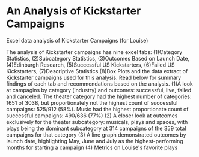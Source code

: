# An Analysis of Kickstarter Campaigns
Excel data analysis of Kickstarter Campaigns (for Louise)

The analysis of Kickstarter campaigns has nine excel tabs: (1)Category Statistics, (2)Subcategory Statistics, (3)Outcomes Based on Launch Date, (4)Edinburgh Research, (5)Successful US Kickstarters, (6)Failed US Kickstarters, (7)Descriptive Statistics (8)Box Plots and the data extract of Kickstarter campaigns used for this analysis. Read below for summary findings of each tab and recommendations based on the analysis. 
(1)A look at campagins by category (industry) and outcomes: successful, live, failed and canceled. The theater category had the highest number of categories: 1651 of 3038, but proportionately not the highest count of successful campaigns: 525/912 (58%). Music had the highest proportionate count of successful campaigns: 490/636 (77%)
(2) A closer look at outcomes exclusively for the theater subcategory: musicals, plays and spaces, with plays being the dominant subcategory at 314 campaigns of the 359 total campaigns for that category
(3) A line graph demonstrated outcomes by launch date, highlighting May, June and July as the highest-performing months for starting a campaign
(4) Metrics on Louise's favorite plays
